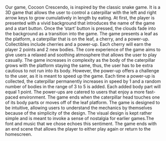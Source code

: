 Our game, Cocoon Crescendo, is inspired by the classic snake game. It is a 3D game that allows the user to control a caterpillar with the left and right arrow keys to grow cumulatively in length by eating. At first, the player is presented with a vivid background that introduces the name of the game and a start button. Once the ‘start’ button is pressed, the clouds fade into the background as a transition into the game. The game presents a leaf as the platform, a caterpillar that is on the leaf, a cherry, and a power-up. 
Collectibles include cherries and a power-up. Each cherry will earn the player 2 points and 2 new bodies. The core experience of the game aims to give users a relaxed and soothing atmosphere that allows the user to play casually. The game increases in complexity as the body of the caterpillar grows with the platform staying the same, thus, the user has to be extra cautious to not run into its body. However, the power-up offers a challenge to the user, as it is meant to speed up the game. Each time a power-up is collected, the caterpillar permanently increases in speed by 1 and a random number of bodies in the range of 3 to 5 is added. Each added body part will equal 1 point. The power-ups are catered to users that enjoy a more fast-paced environment. The game ends when the caterpillar head touches one of its body parts or moves off of the leaf platform. 
The game is designed to be intuitive, allowing users to understand the mechanics by themselves because of the simplicity of the design. The visual design is kept rather simple and is meant to invoke a sense of nostalgia for earlier games.The font and music that we chose echoes this sentiment. The game ends with an end scene that allows the player to either play again or return to the homescreen. 
